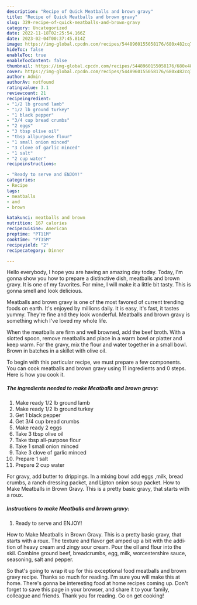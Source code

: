 ```yaml
---
description: "Recipe of Quick Meatballs and brown gravy"
title: "Recipe of Quick Meatballs and brown gravy"
slug: 329-recipe-of-quick-meatballs-and-brown-gravy
category: Uncategorized
date: 2022-11-18T02:25:54.166Z
date: 2023-02-04T00:37:45.814Z
image: https://img-global.cpcdn.com/recipes/5448960155058176/680x482cq70/meatballs-and-brown-gravy-recipe-main-photo.jpg
hideToc: false
enableToc: true
enableTocContent: false
thumbnail: https://img-global.cpcdn.com/recipes/5448960155058176/680x482cq70/meatballs-and-brown-gravy-recipe-main-photo.jpg
cover: https://img-global.cpcdn.com/recipes/5448960155058176/680x482cq70/meatballs-and-brown-gravy-recipe-main-photo.jpg
author: Admin
authorAv: notfound
ratingvalue: 3.1
reviewcount: 21
recipeingredient:
- "1/2 lb ground lamb"
- "1/2 lb ground turkey"
- "1 black pepper"
- "3/4 cup bread crumbs"
- "2 eggs"
- "3 tbsp olive oil"
- "tbsp allpurpose flour"
- "1 small onion minced"
- "3 clove of garlic minced"
- "1 salt"
- "2 cup water"
recipeinstructions:

- "Ready to serve and ENJOY!"
categories:
- Recipe
tags:
- meatballs
- and
- brown

katakunci: meatballs and brown 
nutrition: 167 calories
recipecuisine: American
preptime: "PT11M"
cooktime: "PT35M"
recipeyield: "2"
recipecategory: Dinner

---
```



Hello everybody, I hope you are having an amazing day today. Today, I'm gonna show you how to prepare a distinctive dish, meatballs and brown gravy. It is one of my favorites. For mine, I will make it a little bit tasty. This is gonna smell and look delicious.

Meatballs and brown gravy is one of the most favored of current trending foods on earth. It's enjoyed by millions daily. It is easy, it's fast, it tastes yummy. They're fine and they look wonderful. Meatballs and brown gravy is something which I've loved my whole life.

When the meatballs are firm and well browned, add the beef broth. With a slotted spoon, remove meatballs and place in a warm bowl or platter and keep warm. For the gravy, mix the flour and water together in a small bowl. Brown in batches in a skillet with olive oil.


To begin with this particular recipe, we must prepare a few components. You can cook meatballs and brown gravy using 11 ingredients and 0 steps. Here is how you cook it.

<!--inarticleads1-->

##### The ingredients needed to make Meatballs and brown gravy:

1. Make ready 1/2 lb ground lamb
1. Make ready 1/2 lb ground turkey
1. Get 1 black pepper
1. Get 3/4 cup bread crumbs
1. Make ready 2 eggs
1. Take 3 tbsp olive oil
1. Take tbsp all-purpose flour
1. Take 1 small onion minced
1. Take 3 clove of garlic minced
1. Prepare 1 salt
1. Prepare 2 cup water


For gravy, add butter to drippings. In a mixing bowl add eggs ,milk, bread crumbs, a ranch dressing packet, and Lipton onion soup packet. How to Make Meatballs in Brown Gravy. This is a pret­ty basic gravy, that starts with a roux. 

<!--inarticleads2-->

##### Instructions to make Meatballs and brown gravy:


1. Ready to serve and ENJOY!

How to Make Meatballs in Brown Gravy. This is a pret­ty basic gravy, that starts with a roux. The tex­ture and fla­vor get amped up a bit with the addi­tion of heavy cream and zingy sour cream. Pour the oil and flour into the skil. Combine ground beef, breadcrumbs, egg, milk, worcestershire sauce, seasoning, salt and pepper. 

So that's going to wrap it up for this exceptional food meatballs and brown gravy recipe. Thanks so much for reading. I'm sure you will make this at home. There's gonna be interesting food at home recipes coming up. Don't forget to save this page in your browser, and share it to your family, colleague and friends. Thank you for reading. Go on get cooking!
